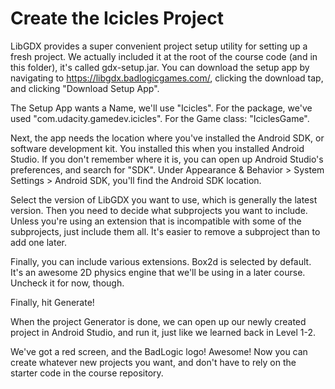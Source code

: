 # Create the Icicles Project

LibGDX provides a super convenient project setup utility for setting up a fresh project. We actually included it at the root of the course code (and in this folder), it's called gdx-setup.jar. You can download the setup app by navigating to https://libgdx.badlogicgames.com/, clicking the download tap, and clicking "Download Setup App".

The Setup App wants a Name, we'll use "Icicles". For the package, we've used "com.udacity.gamedev.icicles". For the Game class: "IciclesGame".

Next, the app needs the location where you've installed the Android SDK, or software development kit. You installed this when you installed Android Studio. If you don't remember where it is, you can open up Android Studio's preferences, and search for "SDK". Under Appearance & Behavior > System Settings > Android SDK, you'll find the Android SDK location.

Select the version of LibGDX you want to use, which is generally the latest version. Then you need to decide what subprojects you want to include. Unless you're using an extension that is incompatible with some of the subprojects, just include them all. It's easier to remove a subproject than to add one later.

Finally, you can include various extensions. Box2d is selected by default. It's an awesome 2D physics engine that we'll be using in a later course. Uncheck it for now, though.

Finally, hit Generate!

When the project Generator is done, we can open up our newly created project in Android Studio, and run it, just like we learned back in Level 1-2.

We've got a red screen, and the BadLogic logo! Awesome! Now you can create whatever new projects you want, and don't have to rely on the starter code in the course repository.
